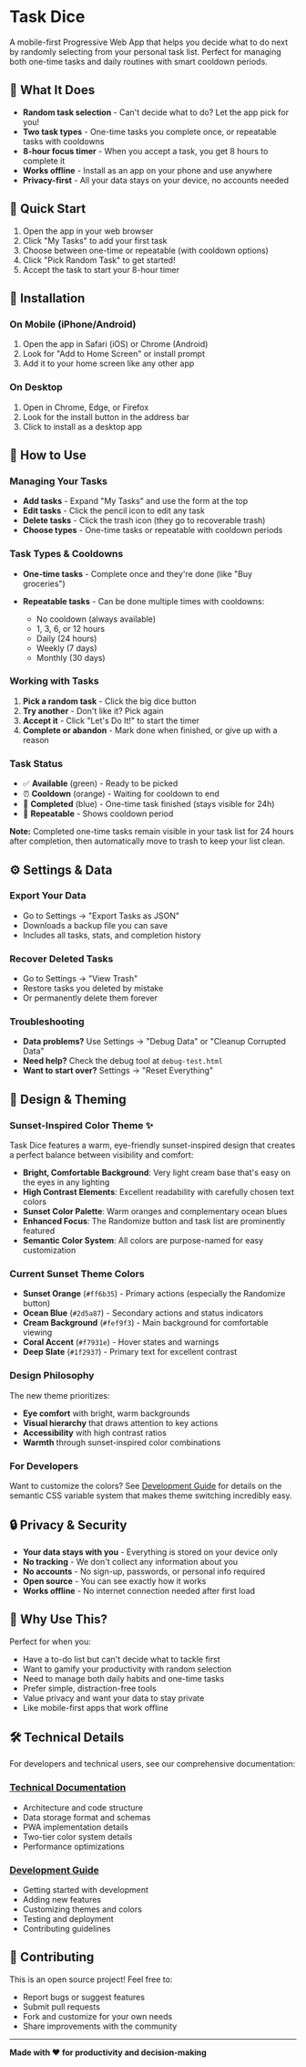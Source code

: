 # Task Dice

A mobile-first Progressive Web App that helps you decide what to do next by randomly selecting from your personal task list. Perfect for managing both one-time tasks and daily routines with smart cooldown periods.



## 🌟 What It Does

- **Random task selection** - Can't decide what to do? Let the app pick for you!
- **Two task types** - One-time tasks you complete once, or repeatable tasks with cooldowns
- **8-hour focus timer** - When you accept a task, you get 8 hours to complete it
- **Works offline** - Install as an app on your phone and use anywhere
- **Privacy-first** - All your data stays on your device, no accounts needed

## 🚀 Quick Start

1. Open the app in your web browser
2. Click "My Tasks" to add your first task
3. Choose between one-time or repeatable (with cooldown options)
4. Click "Pick Random Task" to get started!
5. Accept the task to start your 8-hour timer

## 📱 Installation

### On Mobile (iPhone/Android)
1. Open the app in Safari (iOS) or Chrome (Android)
2. Look for "Add to Home Screen" or install prompt
3. Add it to your home screen like any other app



### On Desktop
1. Open in Chrome, Edge, or Firefox
2. Look for the install button in the address bar
3. Click to install as a desktop app

## 🎯 How to Use

### Managing Your Tasks
- **Add tasks** - Expand "My Tasks" and use the form at the top
- **Edit tasks** - Click the pencil icon to edit any task
- **Delete tasks** - Click the trash icon (they go to recoverable trash)
- **Choose types** - One-time tasks or repeatable with cooldown periods

### Task Types & Cooldowns
- **One-time tasks** - Complete once and they're done (like "Buy groceries")
- **Repeatable tasks** - Can be done multiple times with cooldowns:

  - No cooldown (always available)
  - 1, 3, 6, or 12 hours
  - Daily (24 hours)
  - Weekly (7 days)
  - Monthly (30 days)

### Working with Tasks
1. **Pick a random task** - Click the big dice button
2. **Try another** - Don't like it? Pick again
3. **Accept it** - Click "Let's Do It!" to start the timer
4. **Complete or abandon** - Mark done when finished, or give up with a reason



### Task Status
- ✅ **Available** (green) - Ready to be picked
- ⏰ **Cooldown** (orange) - Waiting for cooldown to end
- 🏁 **Completed** (blue) - One-time task finished (stays visible for 24h)
- 🔄 **Repeatable** - Shows cooldown period

**Note:** Completed one-time tasks remain visible in your task list for 24 hours after completion, then automatically move to trash to keep your list clean.



## ⚙️ Settings & Data

### Export Your Data
- Go to Settings → "Export Tasks as JSON"
- Downloads a backup file you can save
- Includes all tasks, stats, and completion history

### Recover Deleted Tasks
- Go to Settings → "View Trash"
- Restore tasks you deleted by mistake
- Or permanently delete them forever

### Troubleshooting
- **Data problems?** Use Settings → "Debug Data" or "Cleanup Corrupted Data"
- **Need help?** Check the debug tool at `debug-test.html`
- **Want to start over?** Settings → "Reset Everything"

## 🎨 Design & Theming

### Sunset-Inspired Color Theme ✨
Task Dice features a warm, eye-friendly sunset-inspired design that creates a perfect balance between visibility and comfort:

- **Bright, Comfortable Background**: Very light cream base that's easy on the eyes in any lighting
- **High Contrast Elements**: Excellent readability with carefully chosen text colors
- **Sunset Color Palette**: Warm oranges and complementary ocean blues
- **Enhanced Focus**: The Randomize button and task list are prominently featured
- **Semantic Color System**: All colors are purpose-named for easy customization

### Current Sunset Theme Colors
- **Sunset Orange** (`#ff6b35`) - Primary actions (especially the Randomize button)
- **Ocean Blue** (`#2d5a87`) - Secondary actions and status indicators
- **Cream Background** (`#fef9f3`) - Main background for comfortable viewing
- **Coral Accent** (`#f7931e`) - Hover states and warnings
- **Deep Slate** (`#1f2937`) - Primary text for excellent contrast

### Design Philosophy
The new theme prioritizes:
- **Eye comfort** with bright, warm backgrounds
- **Visual hierarchy** that draws attention to key actions
- **Accessibility** with high contrast ratios
- **Warmth** through sunset-inspired color combinations

### For Developers
Want to customize the colors? See [Development Guide](docs/development.md) for details on the semantic CSS variable system that makes theme switching incredibly easy.

## 🔒 Privacy & Security

- **Your data stays with you** - Everything is stored on your device only
- **No tracking** - We don't collect any information about you
- **No accounts** - No sign-up, passwords, or personal info required
- **Open source** - You can see exactly how it works
- **Works offline** - No internet connection needed after first load

## 🌟 Why Use This?

Perfect for when you:
- Have a to-do list but can't decide what to tackle first
- Want to gamify your productivity with random selection
- Need to manage both daily habits and one-time tasks
- Prefer simple, distraction-free tools
- Value privacy and want your data to stay private
- Like mobile-first apps that work offline

## 🛠️ Technical Details

For developers and technical users, see our comprehensive documentation:

### [Technical Documentation](docs/technical-details.md)
- Architecture and code structure
- Data storage format and schemas
- PWA implementation details
- Two-tier color system details
- Performance optimizations

### [Development Guide](docs/development.md)
- Getting started with development
- Adding new features
- Customizing themes and colors
- Testing and deployment
- Contributing guidelines

## 🤝 Contributing

This is an open source project! Feel free to:
- Report bugs or suggest features
- Submit pull requests
- Fork and customize for your own needs
- Share improvements with the community

---

**Made with ❤️ for productivity and decision-making**
